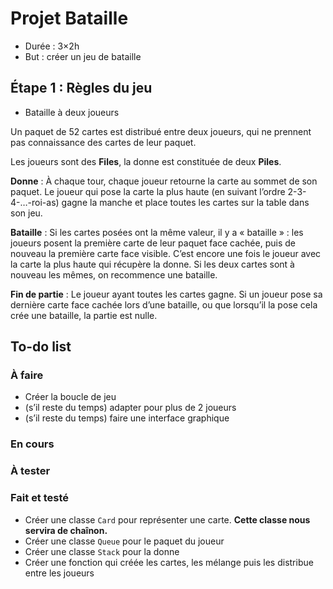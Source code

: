 # Projet Bataille
* Durée&nbsp;: 3×2h
* But&nbsp;: créer un jeu de bataille

## Étape 1&nbsp;: Règles du jeu
* Bataille à deux joueurs

Un paquet de 52 cartes est distribué entre deux joueurs, qui ne prennent
pas connaissance des cartes de leur paquet.

Les joueurs sont des **Files**, la donne est constituée de deux **Piles**.

**Donne**&nbsp;: À chaque tour, chaque joueur retourne la carte au sommet de son
paquet. Le joueur qui pose la carte la plus haute (en suivant l’ordre 2-3-4-…-roi-as)
gagne la manche et place toutes les cartes sur la table dans son jeu.

**Bataille**&nbsp;: Si les cartes posées ont la même valeur, il y a
«&nbsp;bataille&nbsp;»&nbsp;: les joueurs posent la première carte de leur paquet
face cachée, puis de nouveau la première carte face visible. C’est encore une fois
le joueur avec la carte la plus haute qui récupère la donne. Si les deux cartes sont
à nouveau les mêmes, on recommence une bataille.

**Fin de partie**&nbsp;: Le joueur ayant toutes les cartes gagne. Si un joueur pose
sa dernière carte face cachée lors d’une bataille, ou que lorsqu’il la pose cela crée
une bataille, la partie est nulle.

## To-do list
### À faire
* Créer la boucle de jeu
* (s’il reste du temps) adapter pour plus de 2 joueurs
* (s’il reste du temps) faire une interface graphique

### En cours

### À tester

### Fait et testé
* Créer une classe `Card` pour représenter une carte. **Cette classe nous servira de chaînon.**
* Créer une classe `Queue` pour le paquet du joueur
* Créer une classe `Stack` pour la donne
* Créer une fonction qui créée les cartes, les mélange puis les distribue entre les joueurs
